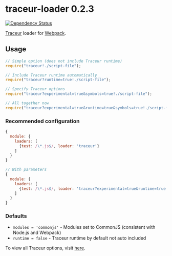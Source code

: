 # traceur-loader 0.2.3
[![Dependency Status](http://img.shields.io/gemnasium/jupl/traceur-loader.svg?style=flat)](https://gemnasium.com/jupl/traceur-loader)

[Traceur](https://github.com/google/traceur-compiler) loader for [Webpack](https://webpack.github.io/).

## Usage
```javascript
// Simple option (does not include Traceur runtime)
require("traceur!./script-file");

// Include Traceur runtime automatically
require("traceur?runtime=true!./script-file");

// Specify Traceur options
require("traceur?experimental=true&symbols=true!./script-file");

// All together now
require("traceur?experimental=true&runtime=true&symbols=true!./script-file");
```

### Recommended configuration
```javascript
{
  module: {
    loaders: [
      {test: /\*.js$/, loader: 'traceur'}
    ]
  }
}

// With parameters
{
  module: {
    loaders: [
      {test: /\*.js$/, loader: 'traceur?experimental=true&runtime=true'}
    ]
  }
}
```

### Defaults
- `modules = 'commonjs'` - Modules set to CommonJS (consistent with Node.js and Webpack)
- `runtime = false` - Traceur runtime by default not auto included

To view all Traceur options, visit [here](https://github.com/google/traceur-compiler/blob/master/src/Options.js).
